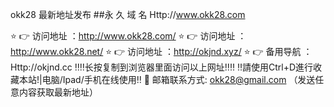 okk28 最新地址发布
##永 久 域 名 Http://www.okk28.com

⭐️ 👉 访问地址 ：http://www.okk28.com/
⭐️ 👉 访问地址 ：http://www.okk28.net/
⭐️ 👉 访问地址 ：http://okjnd.xyz/
⭐️ 👉 备用导航 ：Http://okjnd.cc
‼️‼️长按复制到浏览器里面访问以上网址‼️‼️
‼️請使用Ctrl+D進行收藏本站!|电脑/Ipad/手机在线使用‼️
📧 邮箱联系方式: okk28@gmail.com （发送任意内容获取最新地址）
